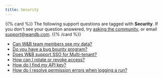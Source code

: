 ```yaml
---
title: Security 
---
```

{{% card %}}
The following support questions are tagged with <b>Security</b>. If you don't see 
your question answered, try [asking the community](https://community.wandb.ai/), 
or email [support@wandb.com](mailto:support@wandb.com).
{{% /card %}}
- [Can W&B team members see my data?](wandb_see_data.md)
- [Do you have a bug bounty program?](bounty_program.md)
- [Does W&B support SSO for Multi-tenant?](sso_multitenant.md)
- [How can I rotate or revoke access?](rotate_revoke_access.md)
- [How do I find my API key?](find_api_key.md)
- [How do I resolve permission errors when logging a run?](resolve_permission_errors_when_logging_wandb_entity.md)
